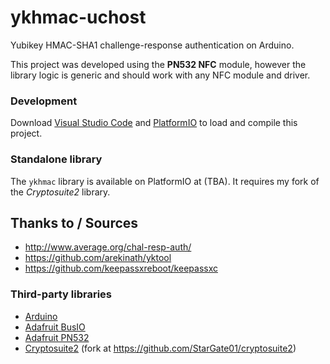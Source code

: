 # ykhmac-uchost

Yubikey HMAC-SHA1 challenge-response authentication on Arduino.

This project was developed using the **PN532 NFC** module, however the library logic is generic and should work with any NFC module and driver.

### Development

Download [Visual Studio Code](https://code.visualstudio.com/) and [PlatformIO](https://platformio.org/) to load and compile this project. 

### Standalone library

The `ykhmac` library is available on PlatformIO at (TBA). It requires my fork of the *Cryptosuite2* library.

## Thanks to / Sources

- http://www.average.org/chal-resp-auth/
- https://github.com/arekinath/yktool
- https://github.com/keepassxreboot/keepassxc

### Third-party libraries

- [Arduino](https://www.arduino.cc/)
- [Adafruit BusIO](https://platformio.org/lib/show/6214/Adafruit%20BusIO)
- [Adafruit PN532](https://platformio.org/lib/show/29/Adafruit%20PN532)
- [Cryptosuite2](https://platformio.org/lib/show/5829/cryptosuite2) (fork at https://github.com/StarGate01/cryptosuite2)

